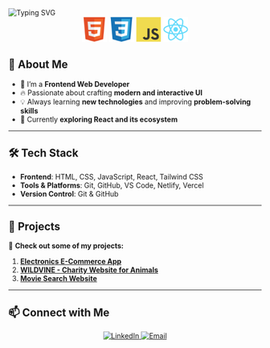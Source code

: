 <img src="https://readme-typing-svg.herokuapp.com?font=Fira+Code&weight=500&size=24&pause=1000&color=F7B801&width=435&lines=Hey%2C+I'm+Hirkant!;Frontend+Web+Developer;Building+Cool+Web+Experiences" alt="Typing SVG" />

<div align="center">
  <img src="https://raw.githubusercontent.com/devicons/devicon/master/icons/html5/html5-original.svg" alt="HTML5" width="50" height="50"/>
  <img src="https://raw.githubusercontent.com/devicons/devicon/master/icons/css3/css3-original.svg" alt="CSS3" width="50" height="50"/>
  <img src="https://raw.githubusercontent.com/devicons/devicon/master/icons/javascript/javascript-original.svg" alt="JavaScript" width="50" height="50"/>
  <img src="https://raw.githubusercontent.com/devicons/devicon/master/icons/react/react-original.svg" alt="React" width="50" height="50"/>
</div>

## 🚀 About Me
- 🌱 I’m a **Frontend Web Developer**
- 🔥 Passionate about crafting **modern and interactive UI**
- 💡 Always learning **new technologies** and improving **problem-solving skills**
- 🎯 Currently **exploring React and its ecosystem**

---

## 🛠 Tech Stack
- **Frontend**: HTML, CSS, JavaScript, React, Tailwind CSS
- **Tools & Platforms**: Git, GitHub, VS Code, Netlify, Vercel
- **Version Control**: Git & GitHub

---

## 📌 Projects
🚀 **Check out some of my projects:**
1. **[Electronics E-Commerce App](https://deft-licorice-593b42.netlify.app/)**
2. **[WILDVINE - Charity Website for Animals](https://chic-fairy-b70d36.netlify.app/)**
3. **[Movie Search Website](https://cheery-frangollo-b798c6.netlify.app/)**

---

## 📫 Connect with Me
<div align="center">
  <a href="https://www.linkedin.com/in/your-linkedin" target="_blank">
    <img src="www.linkedin.com/in/hirakant-mukade-7916632b5/?style=for-the-badge&logo=linkedin&logoColor=white" alt="LinkedIn" />
  </a>
  <a href="mailto:your-email@example.com">
    <img src="https://mail.google.com/mail/u/0/#inbox?style=for-the-badge&logo=gmail&logoColor=white" alt="Email" />
  </a>
</div>

